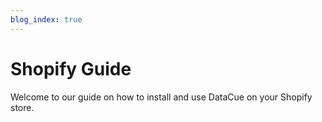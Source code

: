 ```yaml
---
blog_index: true
---
```


# Shopify Guide

Welcome to our guide on how to install and use DataCue on your Shopify store.

<ArticleIndex type="shopify" />
